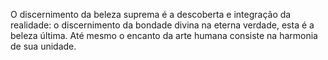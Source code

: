 ﻿O discernimento da beleza suprema é a descoberta e integração da realidade: o discernimento da bondade divina na eterna verdade, esta é a beleza última. Até mesmo o encanto da arte humana consiste na harmonia de sua unidade.